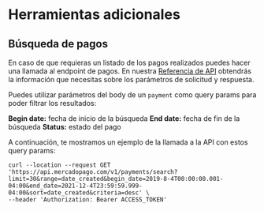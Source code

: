  # Herramientas adicionales

## Búsqueda de pagos

En caso de que requieras un listado de los pagos realizados puedes hacer una llamada al endpoint de pagos. En nuestra [Referencia de API](https://www.mercadopago[FAKER][URL][DOMAIN]/developers/es/reference/payments/_payments_search/get) obtendrás la información que necesitas sobre los parámetros de solicitud y respuesta.

Puedes utilizar parámetros del body de un `payment` como query params para poder filtrar los resultados:

**Begin date:** fecha de inicio de la búsqueda
**End date:** fecha de fin de la búsqueda
**Status:** estado del pago

A continuación, te mostramos un ejemplo de la llamada a la API con estos query params:

```curl
curl --location --request GET 'https://api.mercadopago.com/v1/payments/search?limit=30&range=date_created&begin_date=2019-8-4T00:00:00.001-04:00&end_date=2021-12-4T23:59:59.999-04:00&sort=date_created&criteria=desc' \
--header 'Authorization: Bearer ACCESS_TOKEN'
```

